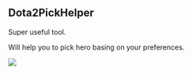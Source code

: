 ## Dota2PickHelper

Super useful tool.

Will help you to pick hero basing on your preferences.

![](https://o.aolcdn.com/images/dims?quality=85&image_uri=http%3A%2F%2Fo.aolcdn.com%2Fhss%2Fstorage%2Fmidas%2F42aecbca7cd5866369fb394ebe8de38f%2F202615880%2Fdota2.jpg&client=amp-blogside-v2&signature=27679d95be82ba54f5513e513fc2f562abc97c02)
